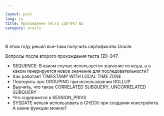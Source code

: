 ```yaml
---

layout: post  
lang: ru
title: Прохождение теста 1Z0-047 №2  
category: oracle  

---
```


В этом году решил все-таки получить сертификаты Oracle. 

Вопросы после второго прохождения теста 1Z0-047.

* SEQUENCE: В каком случае используется значение из кеша, а в каком генерируется новое значение для последовательности?
* Как работает TIMESTAMP WITH LOCAL TIME ZONE
* Повторить про GROUPING при использовании ROLLUP
* Выучить, что такое CORRELATED SUBQUERY, UNCORRELATED SUBQUERY
* Что содержится в SESSION_PRIVS
* SYSDATE нельзя использовать в CHECK при создании констрейнта. А какие функции можно?
